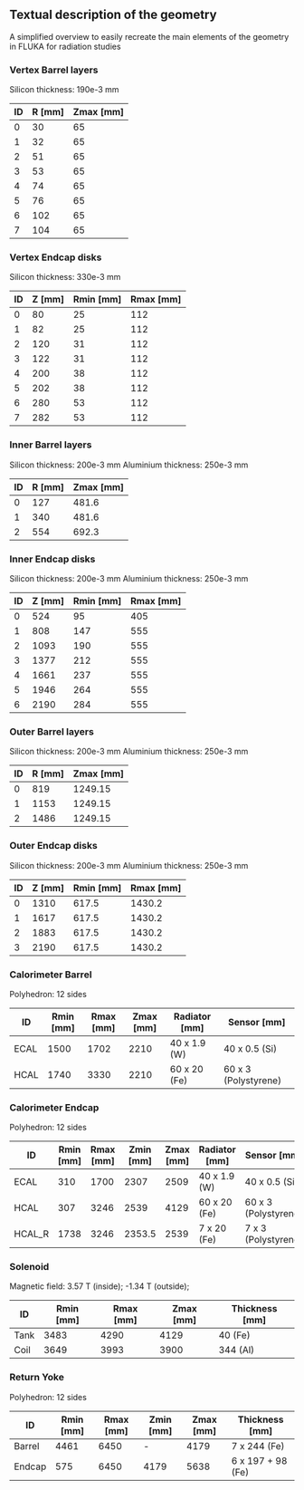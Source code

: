 ## Textual description of the geometry
A simplified overview to easily recreate the main elements of the geometry in FLUKA for radiation studies

### Vertex Barrel layers
Silicon thickness: 190e-3 mm

|ID | R [mm]    | Zmax [mm] |
|---|-----------|-----------|
|0  | 30        | 65        |
|1  | 32        | 65        |
|2  | 51        | 65        |
|3  | 53        | 65        |
|4  | 74        | 65        |
|5  | 76        | 65        |
|6  | 102       | 65        |
|7  | 104       | 65        |


### Vertex Endcap disks
Silicon thickness: 330e-3 mm

|ID | Z [mm]    | Rmin [mm] | Rmax [mm] |
|---|-----------|-----------|-----------|
|0  | 80        | 25        | 112       |
|1  | 82        | 25        | 112       |
|2  | 120       | 31        | 112       |
|3  | 122       | 31        | 112       |
|4  | 200       | 38        | 112       |
|5  | 202       | 38        | 112       |
|6  | 280       | 53        | 112       |
|7  | 282       | 53        | 112       |


### Inner Barrel layers
Silicon thickness: 200e-3 mm
Aluminium thickness: 250e-3 mm

|ID | R [mm]    | Zmax [mm] |
|---|-----------|-----------|
|0  | 127       | 481.6     |
|1  | 340       | 481.6     |
|2  | 554       | 692.3     |


### Inner Endcap disks
Silicon thickness: 200e-3 mm
Aluminium thickness: 250e-3 mm

|ID | Z [mm]    | Rmin [mm] | Rmax [mm] |
|---|-----------|-----------|-----------|
|0  | 524       | 95        | 405       |
|1  | 808       | 147       | 555       |
|2  | 1093      | 190       | 555       |
|3  | 1377      | 212       | 555       |
|4  | 1661      | 237       | 555       |
|5  | 1946      | 264       | 555       |
|6  | 2190      | 284       | 555       |


### Outer Barrel layers
Silicon thickness: 200e-3 mm
Aluminium thickness: 250e-3 mm

|ID | R [mm]    | Zmax [mm] |
|---|-----------|-----------|
|0  | 819       | 1249.15   |
|1  | 1153      | 1249.15   |
|2  | 1486      | 1249.15   |


### Outer Endcap disks
Silicon thickness: 200e-3 mm
Aluminium thickness: 250e-3 mm

|ID | Z [mm]    | Rmin [mm] | Rmax [mm] |
|---|-----------|-----------|-----------|
|0  | 1310      | 617.5     | 1430.2    |
|1  | 1617      | 617.5     | 1430.2    |
|2  | 1883      | 617.5     | 1430.2    |
|3  | 2190      | 617.5     | 1430.2    |


### Calorimeter Barrel
Polyhedron: 12 sides

|ID     | Rmin  [mm]| Rmax [mm] | Zmax [mm] | Radiator [mm] | Sensor [mm]           |
|-------|-----------|-----------|-----------|---------------|-----------------------|
|ECAL   | 1500      | 1702      | 2210      | 40 x 1.9 (W)  | 40 x 0.5 (Si)         |
|HCAL   | 1740      | 3330      | 2210      | 60 x 20 (Fe)  | 60 x 3 (Polystyrene)  |

### Calorimeter Endcap
Polyhedron: 12 sides

|ID     | Rmin  [mm]| Rmax [mm] | Zmin [mm] | Zmax [mm] | Radiator [mm] | Sensor [mm]           |
|-------|-----------|-----------|-----------|-----------|---------------|-----------------------|
|ECAL   | 310       | 1700      | 2307      | 2509      | 40 x 1.9 (W)  | 40 x 0.5 (Si)         |
|HCAL   | 307       | 3246      | 2539      | 4129      | 60 x 20 (Fe)  | 60 x 3 (Polystyrene)  |
|HCAL_R | 1738      | 3246      | 2353.5    | 2539      | 7 x 20 (Fe)   | 7 x 3 (Polystyrene)   |


### Solenoid
Magnetic field: 3.57 T (inside);  -1.34 T (outside);

|ID     | Rmin  [mm]| Rmax [mm] | Zmax [mm] | Thickness [mm] |
|-------|-----------|-----------|-----------|----------------|
|Tank   | 3483      | 4290      | 4129      | 40 (Fe)        |
|Coil   | 3649      | 3993      | 3900      | 344 (Al)       |


### Return Yoke
Polyhedron: 12 sides

|ID     | Rmin  [mm]| Rmax [mm] | Zmin [mm] | Zmax [mm] | Thickness [mm]    |
|-------|-----------|-----------|-----------|-----------|-------------------|
|Barrel | 4461      | 6450      | -         | 4179      | 7 x 244 (Fe)      |
|Endcap | 575       | 6450      | 4179      | 5638      | 6 x 197 + 98 (Fe) |

